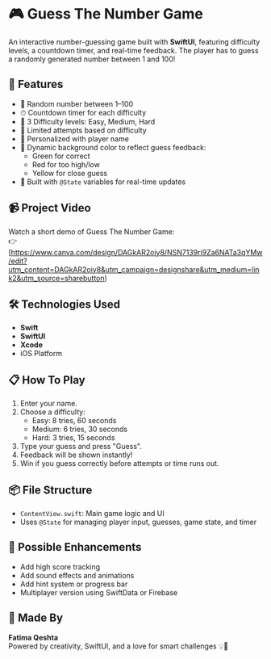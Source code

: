 # 🎮 Guess The Number Game

An interactive number-guessing game built with **SwiftUI**, featuring difficulty levels, a countdown timer, and real-time feedback. The player has to guess a randomly generated number between 1 and 100!

## 🧩 Features

- 🔢 Random number between 1–100
- ⏱ Countdown timer for each difficulty
- 🧠 3 Difficulty levels: Easy, Medium, Hard
- 🎯 Limited attempts based on difficulty
- 🧍 Personalized with player name
- 🎨 Dynamic background color to reflect guess feedback:
  - Green for correct
  - Red for too high/low
  - Yellow for close guess
- 📱 Built with `@State` variables for real-time updates

## 📹 Project Video

Watch a short demo of Guess The Number Game:  
👉 [https://www.canva.com/design/DAGkAR2oiy8/NSN7139ri9Za6NATa3qYMw/edit?utm_content=DAGkAR2oiy8&utm_campaign=designshare&utm_medium=link2&utm_source=sharebutton)

## 🛠 Technologies Used

- **Swift**
- **SwiftUI**
- **Xcode**
- iOS Platform

## 📋 How To Play

1. Enter your name.
2. Choose a difficulty:
   - Easy: 8 tries, 60 seconds
   - Medium: 6 tries, 30 seconds
   - Hard: 3 tries, 15 seconds
3. Type your guess and press "Guess".
4. Feedback will be shown instantly!
5. Win if you guess correctly before attempts or time runs out.

## 📦 File Structure

- `ContentView.swift`: Main game logic and UI
- Uses `@State` for managing player input, guesses, game state, and timer

## 🔮 Possible Enhancements

- Add high score tracking
- Add sound effects and animations
- Add hint system or progress bar
- Multiplayer version using SwiftData or Firebase

## 🧕 Made By

**Fatima Qeshta**  
Powered by creativity, SwiftUI, and a love for smart challenges 💡💚



